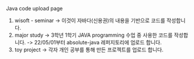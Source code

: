 Java code upload page

1. wisoft - seminar -> 이것이 자바다(신용권)의 내용을 기반으로 코드를 작성합니다.
2. major study -> 3학년 1학기 JAVA programming 수업 중 사용한 코드를 작성합니다.
    -> 22/05/01부터 absolute-java 레퍼지토리에 업로드 합니다.
3. toy project -> 각자 개인 공부를 통해 만든 프로젝트를 업로드 합니다.

